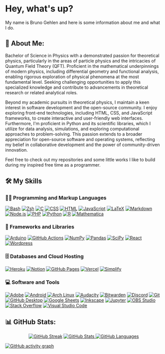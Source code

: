 # Hey, what's up?

My name is Bruno Gehlen and here is some information about me and what I do.

## 💫 About Me:
Bachelor of Science in Physics with a demonstrated passion for theoretical physics, particularly in the areas of particle physics and the intricacies of Quantum Field Theory (QFT). Proficient in the mathematical underpinnings of modern physics, including differential geometry and functional analysis, enabling rigorous exploration of physical phenomena at the most fundamental level. Seeking challenging opportunities to apply this specialized knowledge and contribute to advancements in theoretical research or related analytical roles. <br>

Beyond my academic pursuits in theoretical physics, I maintain a keen interest in software development and the open-source community. I enjoy exploring front-end technologies, including HTML, CSS, and JavaScript frameworks, to create interactive and user-friendly web interfaces.  Furthermore, I'm proficient in Python and its scientific libraries, which I utilize for data analysis, simulations, and exploring computational approaches to problem-solving. This passion extends to a broader appreciation for open-source software and operating systems, reflecting my belief in collaborative development and the power of community-driven innovation. <br>

Feel free to check out my repositories and some little works I like to build during my inspired free time as a programmer.

## 🛠️ My Skills

  <h3>👨‍💻 Programming and Markup Languages</h3>
  <p>
      <!-- <a href="#"><img alt="MIPS Assembly" src="https://custom-icon-badges.demolab.com/badge/Assembly-525252.svg?logo=asm-hex&logoColor=white"></a> -->
      <a href="#"><img alt="Bash" src="https://img.shields.io/badge/Bash-000000.svg?style=for-the-badge&logo=gnu-bash&logoColor=white"></a>
      <a href="#"><img alt="Zsh" src="https://img.shields.io/badge/Zsh-121011.svg?style=for-the-badge&logo=zsh&logoColor=white"></a>
      <a href="#"><img alt="C" src="https://custom-icon-badges.demolab.com/badge/C-03599C.svg?style=for-the-badge&logo=c-in-hexagon&logoColor=white"></a>
      <!-- <a href="#"><img alt="C++" src="https://custom-icon-badges.demolab.com/badge/C++-9C033A.svg?logo=cpp2&logoColor=white"></a> -->
      <!-- <a href="#"><img alt="C#" src="https://custom-icon-badges.demolab.com/badge/C%23-68217A.svg?logo=cs2&logoColor=white"></a> -->
      <!-- <a href="#"><img alt="Ceylon" src="https://custom-icon-badges.demolab.com/badge/Ceylon-E39842.svg?logo=ceylon&logoColor=white"></a> -->
      <a href="#"><img alt="CSS" src="https://img.shields.io/badge/CSS-1572B6.svg?style=for-the-badge&logo=css3&logoColor=white"></a>
      <!-- <a href="#"><img alt="GAppScript" src="https://custom-icon-badges.demolab.com/badge/Google%20Apps%20Script-02569B.svg?logo=gs&logoColor=white"></a> -->
      <a href="#"><img alt="HTML" src="https://img.shields.io/badge/HTML-E34F26.svg?style=for-the-badge&logo=html5&logoColor=white"></a>
      <!-- <a href="#"><img alt="Java" src="https://custom-icon-badges.demolab.com/badge/Java-007396.svg?logo=java&logoColor=white"></a> -->
      <a href="#"><img alt="JavaScript" src="https://img.shields.io/badge/JavaScript-F7DF1E.svg?style=for-the-badge&logo=javascript&logoColor=black"></a>
      <a href="#"><img alt="LaTeX" src="https://img.shields.io/badge/LaTeX-008080.svg?style=for-the-badge&logo=LaTeX&logoColor=white"></a>
      <a href="#"><img alt="Markdown" src="https://img.shields.io/badge/Markdown-000000.svg?style=for-the-badge&logo=markdown&logoColor=white"></a>
      <a href="#"><img alt="Node.js" src="https://img.shields.io/badge/Node.js-43853D.svg?style=for-the-badge&logo=node.js&logoColor=white"></a>
      <a href="#"><img alt="PHP" src="https://img.shields.io/badge/PHP-777BB4.svg?style=for-the-badge&logo=php&logoColor=white"></a>
      <!-- <a href="#"><img alt="Prolog" src="https://custom-icon-badges.demolab.com/badge/Prolog-E61B23.svg?logo=swi-prolog&logoColor=white"></a> -->
      <a href="#"><img alt="Python" src="https://img.shields.io/badge/Python-14354C.svg?style=for-the-badge&logo=python&logoColor=white"></a>
      <a href="#"><img alt="R" src="https://img.shields.io/badge/R-276DC3.svg?style=for-the-badge&logo=r&logoColor=white"></a>
      <a href="#"><img alt="Mathematica" src="https://custom-icon-badges.demolab.com/badge/mathematica-ce2426.svg?style=for-the-badge&logo=wolfram-mathematica&logoColor=white"></a>
      <!-- <a href="#"><img alt="Restructured Text" src="https://img.shields.io/badge/Restructured Text-3a4148.svg?logo=readthedocs&logoColor=white"></a> -->
      <!-- <a href="#"><img alt="Scratch" src="https://img.shields.io/badge/Scratch-4D97FF.svg?logo=scratch&logoColor=white"></a> -->
      <!-- <a href="#"><img alt="SQL" src="https://custom-icon-badges.demolab.com/badge/SQL-025E8C.svg?logo=database&logoColor=white"></a> -->
      <!-- <a href="#"><img alt="SVG+XML" src="https://img.shields.io/badge/SVG%2BXML-e0982c.svg?logo=svg&logoColor=white"></a> -->
      <!-- <a href="#"><img alt="TypeScript" src="https://img.shields.io/badge/TypeScript-007ACC.svg?logo=typescript&logoColor=white"></a> -->
  </p>

  <h3>🧰 Frameworks and Libraries</h3>
  <p>
      <a href="#"><img alt="Arduino" src="https://img.shields.io/badge/-Arduino-00979D?style=for-the-badge&logo=Arduino&logoColor=white"></a>
      <!-- <a href="#"><img alt="BlissfulJS" src="https://custom-icon-badges.demolab.com/badge/Bliss.js-3dacc2.svg?logo=bliss&logoColor=white"></a> -->
      <!-- <a href="#"><img alt="Bootstrap" src="https://img.shields.io/badge/Bootstrap-7952B3.svg?logo=bootstrap&logoColor=white"></a> -->
      <!-- <a href="#"><img alt="Cordova" src="https://img.shields.io/badge/-Cordova-E8E8E8?logo=apache-cordova&logoColor=black"></a> -->
      <!-- <a href="#"><img alt="Discord.py" src="https://custom-icon-badges.demolab.com/badge/Discord.py-0d1620.svg?logo=dpy"></a> -->
      <!-- <a href="#"><img alt="Electron" src="https://img.shields.io/badge/Electron-20232e.svg?logo=electron&logoColor=white"></a> -->
      <!-- <a href="#"><img alt="Express.js" src="https://img.shields.io/badge/Express.js-404d59.svg?logo=express&logoColor=white"></a> -->
      <!-- <a href="#"><img alt="Flask" src="https://img.shields.io/badge/Flask-000000.svg?logo=flask&logoColor=white"></a> -->
      <a href="#"><img alt="GitHub Actions" src="https://img.shields.io/badge/GitHub%20Actions-2671E5.svg?style=for-the-badge&logo=github%20actions&logoColor=white"></a>
      <!-- <a href"#"><img alt="Gunicorn" src="https://img.shields.io/badge/-Gunicorn-499848.svg?logo=gunicorn&logoColor=white"></a> -->
      <!-- <a href="#"><img alt="JUnit" src="https://custom-icon-badges.demolab.com/badge/JUnit-25A162.svg?logo=check-circle&logoColor=white"></a> -->
      <!-- <a href="#"><img alt="Material Design" src="https://img.shields.io/badge/Material%20Design-0081CB.svg?logo=material-design&logoColor=white"></a> -->
      <!-- <a href="#"><img alt="Nextcord" src="https://custom-icon-badges.demolab.com/badge/Nextcord-0d1620.svg?logo=nextcord"></a> -->
      <a href="#"><img alt="NumPy" src="https://img.shields.io/badge/Numpy-013243.svg?style=for-the-badge&logo=numpy&logoColor=white"></a>
      <a href="#"><img alt="Pandas" src="https://img.shields.io/badge/Pandas-150458.svg?style=for-the-badge&logo=pandas&logoColor=white"></a>
      <a href="#"><img alt="SciPy" src="https://img.shields.io/badge/SciPy-0054a6.svg?style=for-the-badge&logo=scipy&logoColor=white"></a>
      <!-- <a href="#"><img alt="PHPUnit" src="https://custom-icon-badges.demolab.com/badge/PHPUnit-366488.svg?logo=test-tube&logoColor=white"></a> -->
      <!-- <a href="#"><img alt="Praw" src="https://custom-icon-badges.demolab.com/badge/Praw-ff3c0c.svg?logo=praw"></a> -->
      <!-- <a href="#"><img alt="Pytest" src="https://img.shields.io/badge/Pytest-0A9EDC.svg?logo=pytest&logoColor=white"></a> -->
      <a href="#"><img alt="React" src="https://img.shields.io/badge/React-20232a.svg?style=for-the-badge&logo=react&logoColor=%2361DAFB"></a>
      <!-- <a href="#"><img alt="Slim" src="https://custom-icon-badges.demolab.com/badge/Slim-74a045.svg?logo=slim-php"></a> -->
      <!-- <a href="#"><img alt="Symfony" src="https://img.shields.io/badge/Symfony-111111.svg?logo=symfony&logoColor=white"></a> -->
      <!-- <a href="#"><img alt="SymPy" src="https://img.shields.io/badge/Sympy-3B5526.svg?logo=sympy&logoColor=white"></a> -->
      <!-- <a href="#"><img alt="TensorFlow" src="https://img.shields.io/badge/TensorFlow-FF6F00.svg?logo=TensorFlow&logoColor=white"></a> -->
      <a href="#"><img alt="Wordpress" src="https://img.shields.io/badge/Wordpress-21759B?style=for-the-badge&logo=wordpress&logoColor=white"></a>
      <!-- <a href="#"><img alt="WPF (.Net)" src="https://img.shields.io/badge/WPF-5C2D91?logo=.net&logoColor=white"></a> -->
  </p>

  <h3>🗄️ Databases and Cloud Hosting</h3>
  <p>
      <a href="#"><img alt="Heroku" src="https://img.shields.io/badge/Heroku-430098.svg?style=for-the-badge&logo=heroku&logoColor=white"></a>
      <!-- <a href="#"><img alt="MongoDB" src ="https://img.shields.io/badge/MongoDB-4ea94b.svg?logo=mongodb&logoColor=white"></a> -->
      <!-- <a href="#"><img alt="MySQL" src="https://img.shields.io/badge/MySQL-00f.svg?logo=mysql&logoColor=white"></a> -->
      <a href="#"><img alt="Notion" src="https://img.shields.io/badge/Notion-010101.svg?style=for-the-badge&logo=notion&logoColor=white"></a>
      <!-- <a href="#"><img alt="Oracle" src ="https://img.shields.io/badge/Oracle-F00000.svg?logo=oracle&logoColor=white"></a> -->
      <!-- <a href="#"><img alt="PostgreSQL" src ="https://img.shields.io/badge/PostgreSQL-316192.svg?logo=postgresql&logoColor=white"></a> -->
      <a href="#"><img alt="GitHub Pages" src="https://img.shields.io/badge/GitHub%20Pages-327FC7.svg?style=for-the-badge&logo=github&logoColor=white"></a>
      <!-- <a href="#"><img alt="Render" src="https://img.shields.io/badge/Render-00979D.svg?logo=render&logoColor=white"></a> -->
      <!-- <a href="#"><img alt="Repl.it" src="https://img.shields.io/badge/Repl.it-0D101E.svg?logo=Replit&logoColor=white"></a> -->
      <!-- <a href="#"><img alt="SQLite" src ="https://img.shields.io/badge/SQLite-07405e.svg?logo=sqlite&logoColor=white"></a> -->
      <a href="#"><img alt="Vercel" src="https://img.shields.io/badge/Vercel-000000.svg?style=for-the-badge&logo=vercel&logoColor=white"></a>
      <a href="#"><img alt="Simplify" src="https://img.shields.io/badge/Amplify-fc1c03.svg?style=for-the-badge&logo=awsamplify&logoColor=white"></a>
  </p>

  <h3>💻 Software and Tools</h3>
  <p>
      <a href="#"><img alt="Adobe" src="https://img.shields.io/badge/Adobe-FF0000.svg?style=for-the-badge&logo=adobe&logoColor=white"></a>
      <a href="#"><img alt="Android" src="https://img.shields.io/badge/Android-3DDC84?style=for-the-badge&logo=android&logoColor=white"></a>
      <!-- <a href="#"><img alt="Android Studio" src="https://img.shields.io/badge/Android%20Studio-008678.svg?logo=android-studio&logoColor=white"></a> -->
      <a href="#"><img alt="Arch Linux" src="https://img.shields.io/badge/Arch%20Linux-1793D1.svg?style=for-the-badge&logo=arch-linux&logoColor=white"></a>
      <a href="#"><img alt="Audacity" src="https://img.shields.io/badge/-Audacity-0000CC?style=for-the-badge&logo=audacity&logoColor=white"></a>
      <a href="#"><img alt="Bitwarden" src="https://img.shields.io/badge/-Bitwarden-175DDC?style=for-the-badge&logo=bitwarden&logoColor=white"></a>
      <!-- <a href="#"><img alt="Brave" src="https://img.shields.io/badge/-Brave-FB542B?logo=brave&logoColor=white"></a> -->
      <!-- <a href="#"><img alt="Construct 3" src="https://img.shields.io/badge/Construct%203-00b56a.svg?logo=construct-3&logoColor=white"></a> -->
      <!-- <a href="#"><img alt="Dark Reader" src="https://img.shields.io/badge/-Dark%20Reader-141E24?logo=dark-reader&logoColor=white"></a> -->
      <!-- <a href="#"><img alt="Dbeaver" src="https://custom-icon-badges.demolab.com/badge/-Dbeaver-372923?logo=dbeaver-mono&logoColor=white"></a> -->
      <a href="#"><img alt="Discord" src="https://img.shields.io/badge/-Discord-5865F2.svg?style=for-the-badge&logo=discord&logoColor=white"></a>
      <a href="#"><img alt="Git" src="https://img.shields.io/badge/Git-F05033.svg?style=for-the-badge&logo=git&logoColor=white"></a>
      <a href="#"><img alt="GitHub Desktop" src="https://img.shields.io/badge/GitHub%20Desktop-8034A9.svg?style=for-the-badge&logo=github&logoColor=white"></a>
      <a href="#"><img alt="Google Sheets" src="https://img.shields.io/badge/Sheets-34A853.svg?style=for-the-badge&logo=google%20sheets&logoColor=white"></a>
      <a href="#"><img alt="Inkscape" src="https://img.shields.io/badge/Inkscape-000000?style=for-the-badge&logo=Inkscape&logoColor=white"></a>
      <a href="#"><img alt="Jupyter" src="https://img.shields.io/badge/Jupyter-F37626.svg?style=for-the-badge&logo=Jupyter&logoColor=white"></a>
      <a href="#"><img alt="OBS Studio" src="https://img.shields.io/badge/-OBS-302E31?style=for-the-badge&logo=obs-studio&logoColor=white"></a>
      <!-- <a href="#"><img alt="Photopea" src="https://img.shields.io/badge/Photopea-18A497?logo=photopea&logoColor=white"></a> -->
      <!-- <a href="#"><img alt="Postman" src="https://img.shields.io/badge/Postman-FF6C37?logo=postman&logoColor=white"></a> -->
      <!-- <a href="#"><img alt="SonarLint" src="https://img.shields.io/badge/-SonarLint-CB2029?logo=sonarlint&logoColor=white"></a> -->
      <a href="#"><img alt="Stack Overflow" src="https://img.shields.io/badge/-Stack%20Overflow-FE7A16?style=for-the-badge&logo=stack-overflow&logoColor=white"></a>
      <a href="#"><img alt="Visual Studio Code" src="https://img.shields.io/badge/Visual%20Studio%20Code-0078d7.svg?style=for-the-badge&logo=coder&logoColor=white"></a>
  </p>

## 📊 GitHub Stats:
<div style="text-align:center;">
<p style="text-align:center;">
  <a style="text-align:center;" href="#"><img src="https://github-readme-streak-stats.herokuapp.com?user=bruno-gehlen&theme=dark&date_format=j%20M%5B%20Y%5D" alt="GitHub Streak" /></a>
  <a style="text-align:center;" href="#">
    <img src="https://github-readme-stats.vercel.app/api?username=Bruno-Gehlen&show_icons=true&theme=dark" alt="GitHub Stats" />
    <!-- <p> olá </p>-->
  </a>
  <a style="text-align:center;" href="#"><img src="https://github-readme-stats.vercel.app/api/top-langs/?username=Bruno-Gehlen&theme=dark&hide_border=false&include_all_commits=false&count_private=false&layout=compact" alt="GitHub Languages" /></a>
</p>
</div>

<!-- **Contributions Snake:**
![SnakeSVG](https://github.com/Bruno-Gehlen/Bruno-Gehlen/blob/output/github-snake-dark.svg) -->

[![GitHub activity graph](https://github-readme-activity-graph.vercel.app/graph?username=bruno-gehlen&theme=github-compact)](https://github.com/ashutosh00710/github-readme-activity-graph)
